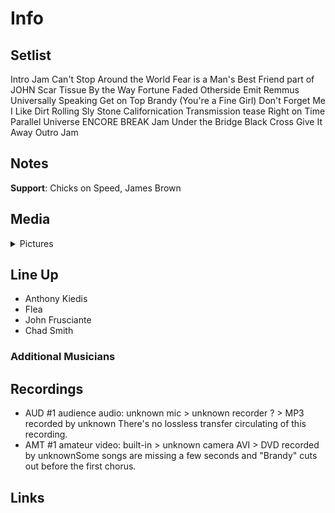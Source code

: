 # Info

## Setlist

Intro Jam
Can't Stop
Around the World
Fear is a Man's Best Friend part of JOHN
Scar Tissue
By the Way
Fortune Faded
Otherside
Emit Remmus
Universally Speaking
Get on Top
Brandy (You're a Fine Girl)
Don't Forget Me
I Like Dirt
Rolling Sly Stone
Californication
Transmission tease
Right on Time
Parallel Universe
ENCORE BREAK
Jam
Under the Bridge
Black Cross
Give It Away
Outro Jam

## Notes

**Support**: Chicks on Speed, James Brown

## Media 

<details>
  <summary>Pictures</summary>
  <!--<img alt="Setlist" title="Setlist" src="_.jpg" height="200" />-->
</details>

## Line Up

* Anthony Kiedis
* Flea
* John Frusciante
* Chad Smith

### Additional Musicians

## Recordings

* AUD #1 audience audio: unknown mic > unknown recorder ? > MP3 recorded by unknown There's no lossless transfer circulating of this recording.
* AMT #1 amateur video: built-in > unknown camera AVI > DVD recorded by unknownSome songs are missing a few seconds and "Brandy" cuts out before the first chorus.

## Links
